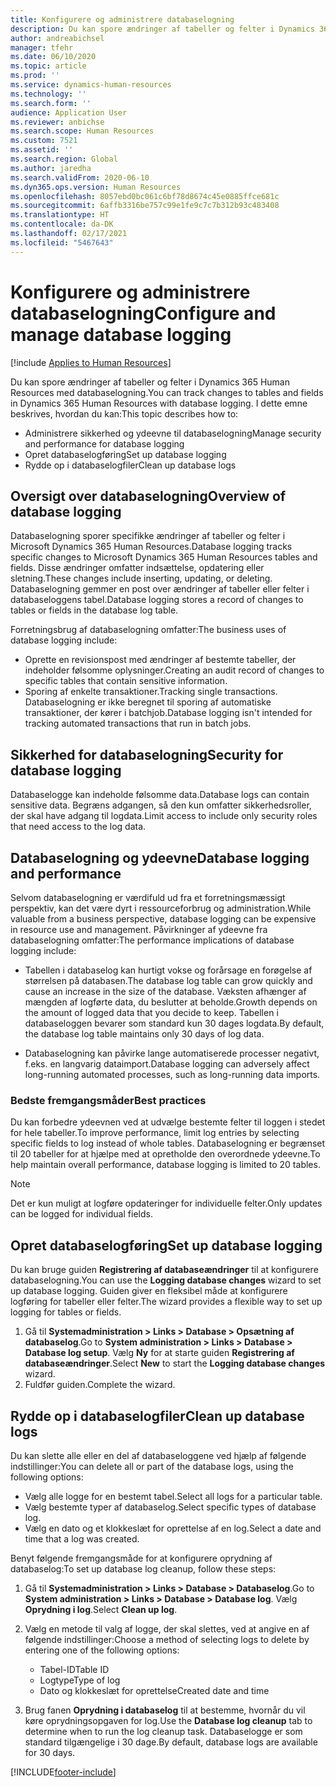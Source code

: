 ```yaml
---
title: Konfigurere og administrere databaselogning
description: Du kan spore ændringer af tabeller og felter i Dynamics 365 Human Resources med databaselogning.
author: andreabichsel
manager: tfehr
ms.date: 06/10/2020
ms.topic: article
ms.prod: ''
ms.service: dynamics-human-resources
ms.technology: ''
ms.search.form: ''
audience: Application User
ms.reviewer: anbichse
ms.search.scope: Human Resources
ms.custom: 7521
ms.assetid: ''
ms.search.region: Global
ms.author: jaredha
ms.search.validFrom: 2020-06-10
ms.dyn365.ops.version: Human Resources
ms.openlocfilehash: 8057ebd0bc061c6bf78d8674c45e0885ffce681c
ms.sourcegitcommit: 6affb3316be757c99e1fe9c7c7b312b93c483408
ms.translationtype: HT
ms.contentlocale: da-DK
ms.lasthandoff: 02/17/2021
ms.locfileid: "5467643"
---
```

# <a name="configure-and-manage-database-logging"></a><span data-ttu-id="eec59-103">Konfigurere og administrere databaselogning</span><span class="sxs-lookup"><span data-stu-id="eec59-103">Configure and manage database logging</span></span>

[!include [Applies to Human Resources](../includes/applies-to-hr.md)]

<span data-ttu-id="eec59-104">Du kan spore ændringer af tabeller og felter i Dynamics 365 Human Resources med databaselogning.</span><span class="sxs-lookup"><span data-stu-id="eec59-104">You can track changes to tables and fields in Dynamics 365 Human Resources with database logging.</span></span> <span data-ttu-id="eec59-105">I dette emne beskrives, hvordan du kan:</span><span class="sxs-lookup"><span data-stu-id="eec59-105">This topic describes how to:</span></span>

- <span data-ttu-id="eec59-106">Administrere sikkerhed og ydeevne til databaselogning</span><span class="sxs-lookup"><span data-stu-id="eec59-106">Manage security and performance for database logging</span></span>
- <span data-ttu-id="eec59-107">Opret databaselogføring</span><span class="sxs-lookup"><span data-stu-id="eec59-107">Set up database logging</span></span>
- <span data-ttu-id="eec59-108">Rydde op i databaselogfiler</span><span class="sxs-lookup"><span data-stu-id="eec59-108">Clean up database logs</span></span>

## <a name="overview-of-database-logging"></a><span data-ttu-id="eec59-109">Oversigt over databaselogning</span><span class="sxs-lookup"><span data-stu-id="eec59-109">Overview of database logging</span></span>

<span data-ttu-id="eec59-110">Databaselogning sporer specifikke ændringer af tabeller og felter i Microsoft Dynamics 365 Human Resources.</span><span class="sxs-lookup"><span data-stu-id="eec59-110">Database logging tracks specific changes to Microsoft Dynamics 365 Human Resources tables and fields.</span></span> <span data-ttu-id="eec59-111">Disse ændringer omfatter indsættelse, opdatering eller sletning.</span><span class="sxs-lookup"><span data-stu-id="eec59-111">These changes include inserting, updating, or deleting.</span></span> <span data-ttu-id="eec59-112">Databaselogning gemmer en post over ændringer af tabeller eller felter i databaseloggens tabel.</span><span class="sxs-lookup"><span data-stu-id="eec59-112">Database logging stores a record of changes to tables or fields in the database log table.</span></span>

<span data-ttu-id="eec59-113">Forretningsbrug af databaselogning omfatter:</span><span class="sxs-lookup"><span data-stu-id="eec59-113">The business uses of database logging include:</span></span>

- <span data-ttu-id="eec59-114">Oprette en revisionspost med ændringer af bestemte tabeller, der indeholder følsomme oplysninger.</span><span class="sxs-lookup"><span data-stu-id="eec59-114">Creating an audit record of changes to specific tables that contain sensitive information.</span></span>
- <span data-ttu-id="eec59-115">Sporing af enkelte transaktioner.</span><span class="sxs-lookup"><span data-stu-id="eec59-115">Tracking single transactions.</span></span> <span data-ttu-id="eec59-116">Databaselogning er ikke beregnet til sporing af automatiske transaktioner, der kører i batchjob.</span><span class="sxs-lookup"><span data-stu-id="eec59-116">Database logging isn't intended for tracking automated transactions that run in batch jobs.</span></span>

## <a name="security-for-database-logging"></a><span data-ttu-id="eec59-117">Sikkerhed for databaselogning</span><span class="sxs-lookup"><span data-stu-id="eec59-117">Security for database logging</span></span>

<span data-ttu-id="eec59-118">Databaselogge kan indeholde følsomme data.</span><span class="sxs-lookup"><span data-stu-id="eec59-118">Database logs can contain sensitive data.</span></span> <span data-ttu-id="eec59-119">Begræns adgangen, så den kun omfatter sikkerhedsroller, der skal have adgang til logdata.</span><span class="sxs-lookup"><span data-stu-id="eec59-119">Limit access to include only security roles that need access to the log data.</span></span>

## <a name="database-logging-and-performance"></a><span data-ttu-id="eec59-120">Databaselogning og ydeevne</span><span class="sxs-lookup"><span data-stu-id="eec59-120">Database logging and performance</span></span>

<span data-ttu-id="eec59-121">Selvom databaselogning er værdifuld ud fra et forretningsmæssigt perspektiv, kan det være dyrt i ressourceforbrug og administration.</span><span class="sxs-lookup"><span data-stu-id="eec59-121">While valuable from a business perspective, database logging can be expensive in resource use and management.</span></span> <span data-ttu-id="eec59-122">Påvirkninger af ydeevne fra databaselogning omfatter:</span><span class="sxs-lookup"><span data-stu-id="eec59-122">The performance implications of database logging include:</span></span>

- <span data-ttu-id="eec59-123">Tabellen i databaselog kan hurtigt vokse og forårsage en forøgelse af størrelsen på databasen.</span><span class="sxs-lookup"><span data-stu-id="eec59-123">The database log table can grow quickly and cause an increase in the size of the database.</span></span> <span data-ttu-id="eec59-124">Væksten afhænger af mængden af logførte data, du beslutter at beholde.</span><span class="sxs-lookup"><span data-stu-id="eec59-124">Growth depends on the amount of logged data that you decide to keep.</span></span> <span data-ttu-id="eec59-125">Tabellen i databaseloggen bevarer som standard kun 30 dages logdata.</span><span class="sxs-lookup"><span data-stu-id="eec59-125">By default, the database log table maintains only 30 days of log data.</span></span> 

- <span data-ttu-id="eec59-126">Databaselogning kan påvirke lange automatiserede processer negativt, f.eks. en langvarig dataimport.</span><span class="sxs-lookup"><span data-stu-id="eec59-126">Database logging can adversely affect long-running automated processes, such as long-running data imports.</span></span>

### <a name="best-practices"></a><span data-ttu-id="eec59-127">Bedste fremgangsmåder</span><span class="sxs-lookup"><span data-stu-id="eec59-127">Best practices</span></span>

<span data-ttu-id="eec59-128">Du kan forbedre ydeevnen ved at udvælge bestemte felter til loggen i stedet for hele tabeller.</span><span class="sxs-lookup"><span data-stu-id="eec59-128">To improve performance, limit log entries by selecting specific fields to log instead of whole tables.</span></span> <span data-ttu-id="eec59-129">Databaselogning er begrænset til 20 tabeller for at hjælpe med at opretholde den overordnede ydeevne.</span><span class="sxs-lookup"><span data-stu-id="eec59-129">To help maintain overall performance, database logging is limited to 20 tables.</span></span>

> [!NOTE]
> <span data-ttu-id="eec59-130">Det er kun muligt at logføre opdateringer for individuelle felter.</span><span class="sxs-lookup"><span data-stu-id="eec59-130">Only updates can be logged for individual fields.</span></span>

## <a name="set-up-database-logging"></a><span data-ttu-id="eec59-131">Opret databaselogføring</span><span class="sxs-lookup"><span data-stu-id="eec59-131">Set up database logging</span></span>

<span data-ttu-id="eec59-132">Du kan bruge guiden **Registrering af databaseændringer** til at konfigurere databaselogning.</span><span class="sxs-lookup"><span data-stu-id="eec59-132">You can use the **Logging database changes** wizard to set up database logging.</span></span> <span data-ttu-id="eec59-133">Guiden giver en fleksibel måde at konfigurere logføring for tabeller eller felter.</span><span class="sxs-lookup"><span data-stu-id="eec59-133">The wizard provides a flexible way to set up logging for tables or fields.</span></span>

1. <span data-ttu-id="eec59-134">Gå til **Systemadministration > Links > Database > Opsætning af databaselog**.</span><span class="sxs-lookup"><span data-stu-id="eec59-134">Go to **System administration > Links > Database > Database log setup**.</span></span> <span data-ttu-id="eec59-135">Vælg **Ny** for at starte guiden **Registrering af databaseændringer**.</span><span class="sxs-lookup"><span data-stu-id="eec59-135">Select **New** to start the **Logging database changes** wizard.</span></span>
2. <span data-ttu-id="eec59-136">Fuldfør guiden.</span><span class="sxs-lookup"><span data-stu-id="eec59-136">Complete the wizard.</span></span>

## <a name="clean-up-database-logs"></a><span data-ttu-id="eec59-137">Rydde op i databaselogfiler</span><span class="sxs-lookup"><span data-stu-id="eec59-137">Clean up database logs</span></span>

<span data-ttu-id="eec59-138">Du kan slette alle eller en del af databaseloggene ved hjælp af følgende indstillinger:</span><span class="sxs-lookup"><span data-stu-id="eec59-138">You can delete all or part of the database logs, using the following options:</span></span>

- <span data-ttu-id="eec59-139">Vælg alle logge for en bestemt tabel.</span><span class="sxs-lookup"><span data-stu-id="eec59-139">Select all logs for a particular table.</span></span>
- <span data-ttu-id="eec59-140">Vælg bestemte typer af databaselog.</span><span class="sxs-lookup"><span data-stu-id="eec59-140">Select specific types of database log.</span></span>
- <span data-ttu-id="eec59-141">Vælg en dato og et klokkeslæt for oprettelse af en log.</span><span class="sxs-lookup"><span data-stu-id="eec59-141">Select a date and time that a log was created.</span></span>

<span data-ttu-id="eec59-142">Benyt følgende fremgangsmåde for at konfigurere oprydning af databaselog:</span><span class="sxs-lookup"><span data-stu-id="eec59-142">To set up database log cleanup, follow these steps:</span></span> 

1. <span data-ttu-id="eec59-143">Gå til **Systemadministration > Links > Database > Databaselog**.</span><span class="sxs-lookup"><span data-stu-id="eec59-143">Go to **System administration > Links > Database > Database log**.</span></span> <span data-ttu-id="eec59-144">Vælg **Oprydning i log**.</span><span class="sxs-lookup"><span data-stu-id="eec59-144">Select **Clean up log**.</span></span>

2. <span data-ttu-id="eec59-145">Vælg en metode til valg af logge, der skal slettes, ved at angive en af følgende indstillinger:</span><span class="sxs-lookup"><span data-stu-id="eec59-145">Choose a method of selecting logs to delete by entering one of the following options:</span></span>

   - <span data-ttu-id="eec59-146">Tabel-ID</span><span class="sxs-lookup"><span data-stu-id="eec59-146">Table ID</span></span>
   - <span data-ttu-id="eec59-147">Logtype</span><span class="sxs-lookup"><span data-stu-id="eec59-147">Type of log</span></span>
   - <span data-ttu-id="eec59-148">Dato og klokkeslæt for oprettelse</span><span class="sxs-lookup"><span data-stu-id="eec59-148">Created date and time</span></span>

3. <span data-ttu-id="eec59-149">Brug fanen **Oprydning i databaselog** til at bestemme, hvornår du vil køre oprydningsopgaven for log.</span><span class="sxs-lookup"><span data-stu-id="eec59-149">Use the **Database log cleanup** tab to determine when to run the log cleanup task.</span></span> <span data-ttu-id="eec59-150">Databaselogge er som standard tilgængelige i 30 dage.</span><span class="sxs-lookup"><span data-stu-id="eec59-150">By default, database logs are available for 30 days.</span></span>


[!INCLUDE[footer-include](../includes/footer-banner.md)]